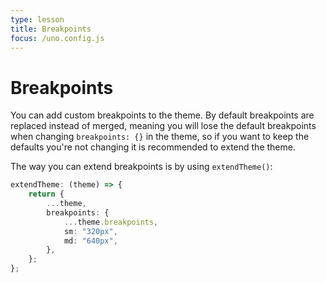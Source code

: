```yaml
---
type: lesson
title: Breakpoints
focus: /uno.config.js
---
```


# Breakpoints

You can add custom breakpoints to the theme. By default breakpoints are replaced instead of merged, meaning you will lose the default breakpoints when changing `breakpoints: {}` in the theme, so if you want to keep the defaults you're not changing it is recommended to extend the theme.

The way you can extend breakpoints is by using `extendTheme()`:

```ts
extendTheme: (theme) => {
	return {
		...theme,
		breakpoints: {
			...theme.breakpoints,
			sm: "320px",
			md: "640px",
		},
	};
};
```
